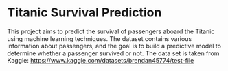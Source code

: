 # Titanic Survival Prediction

This project aims to predict the survival of passengers aboard the Titanic using machine learning techniques. The dataset contains various information about passengers, and the goal is to build a predictive model to determine whether a passenger survived or not.
The data set is taken from Kaggle: https://www.kaggle.com/datasets/brendan45774/test-file


